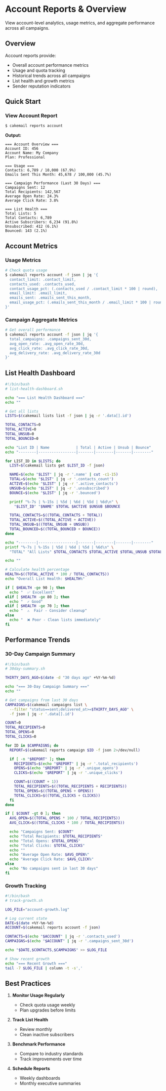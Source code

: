 # Account Reports & Overview

View account-level analytics, usage metrics, and aggregate performance across all campaigns.

## Overview

Account reports provide:
- Overall account performance metrics
- Usage and quota tracking
- Historical trends across all campaigns
- List health and growth metrics
- Sender reputation indicators

## Quick Start

### View Account Report

```bash
$ cakemail reports account
```

**Output:**
```
=== Account Overview ===
Account ID: 456
Account Name: My Company
Plan: Professional

=== Usage ===
Contacts: 6,789 / 10,000 (67.9%)
Emails Sent This Month: 45,678 / 100,000 (45.7%)

=== Campaign Performance (Last 30 Days) ===
Campaigns Sent: 12
Total Recipients: 142,567
Average Open Rate: 24.3%
Average Click Rate: 3.8%

=== List Health ===
Total Lists: 5
Total Contacts: 6,789
Active Subscribers: 6,234 (91.8%)
Unsubscribed: 412 (6.1%)
Bounced: 143 (2.1%)
```

## Account Metrics

### Usage Metrics

```bash
# Check quota usage
$ cakemail reports account -f json | jq '{
  contact_limit: .contact_limit,
  contacts_used: .contacts_used,
  contact_usage_pct: (.contacts_used / .contact_limit * 100 | round),
  email_limit: .email_limit,
  emails_sent: .emails_sent_this_month,
  email_usage_pct: (.emails_sent_this_month / .email_limit * 100 | round)
}'
```

### Campaign Aggregate Metrics

```bash
# Get overall performance
$ cakemail reports account -f json | jq '{
  total_campaigns: .campaigns_sent_30d,
  avg_open_rate: .avg_open_rate_30d,
  avg_click_rate: .avg_click_rate_30d,
  avg_delivery_rate: .avg_delivery_rate_30d
}'
```

## List Health Dashboard

```bash
#!/bin/bash
# list-health-dashboard.sh

echo "=== List Health Dashboard ==="
echo ""

# Get all lists
LISTS=$(cakemail lists list -f json | jq -r '.data[].id')

TOTAL_CONTACTS=0
TOTAL_ACTIVE=0
TOTAL_UNSUB=0
TOTAL_BOUNCED=0

echo "List ID | Name            | Total | Active | Unsub | Bounce"
echo "--------|-----------------|-------|--------|-------|--------"

for LIST_ID in $LISTS; do
  LIST=$(cakemail lists get $LIST_ID -f json)

  NAME=$(echo "$LIST" | jq -r '.name' | cut -c1-15)
  TOTAL=$(echo "$LIST" | jq -r '.contacts_count')
  ACTIVE=$(echo "$LIST" | jq -r '.active_contacts')
  UNSUB=$(echo "$LIST" | jq -r '.unsubscribed')
  BOUNCE=$(echo "$LIST" | jq -r '.bounced')

  printf "%-7s | %-15s | %5d | %6d | %5d | %6d\n" \
    "$LIST_ID" "$NAME" $TOTAL $ACTIVE $UNSUB $BOUNCE

  TOTAL_CONTACTS=$((TOTAL_CONTACTS + TOTAL))
  TOTAL_ACTIVE=$((TOTAL_ACTIVE + ACTIVE))
  TOTAL_UNSUB=$((TOTAL_UNSUB + UNSUB))
  TOTAL_BOUNCED=$((TOTAL_BOUNCED + BOUNCE))
done

echo "--------|-----------------|-------|--------|-------|--------"
printf "%-7s | %-15s | %5d | %6d | %5d | %6d\n" \
  "TOTAL" "All Lists" $TOTAL_CONTACTS $TOTAL_ACTIVE $TOTAL_UNSUB $TOTAL_BOUNCED

echo ""

# Calculate health percentage
HEALTH=$((TOTAL_ACTIVE * 100 / TOTAL_CONTACTS))
echo "Overall List Health: $HEALTH%"

if [ $HEALTH -ge 90 ]; then
  echo "  ✅ Excellent"
elif [ $HEALTH -ge 80 ]; then
  echo "  ✓ Good"
elif [ $HEALTH -ge 70 ]; then
  echo "  ⚠️  Fair - Consider cleanup"
else
  echo "  ❌ Poor - Clean lists immediately"
fi
```

## Performance Trends

### 30-Day Campaign Summary

```bash
#!/bin/bash
# 30day-summary.sh

THIRTY_DAYS_AGO=$(date -d "30 days ago" +%Y-%m-%d)

echo "=== 30-Day Campaign Summary ==="
echo ""

# Get campaigns from last 30 days
CAMPAIGNS=$(cakemail campaigns list \
  --filter "status==sent;delivered_at>=$THIRTY_DAYS_AGO" \
  -f json | jq -r '.data[].id')

COUNT=0
TOTAL_RECIPIENTS=0
TOTAL_OPENS=0
TOTAL_CLICKS=0

for ID in $CAMPAIGNS; do
  REPORT=$(cakemail reports campaign $ID -f json 2>/dev/null)

  if [ -n "$REPORT" ]; then
    RECIPIENTS=$(echo "$REPORT" | jq -r '.total_recipients')
    OPENS=$(echo "$REPORT" | jq -r '.unique_opens')
    CLICKS=$(echo "$REPORT" | jq -r '.unique_clicks')

    COUNT=$((COUNT + 1))
    TOTAL_RECIPIENTS=$((TOTAL_RECIPIENTS + RECIPIENTS))
    TOTAL_OPENS=$((TOTAL_OPENS + OPENS))
    TOTAL_CLICKS=$((TOTAL_CLICKS + CLICKS))
  fi
done

if [ $COUNT -gt 0 ]; then
  AVG_OPEN=$((TOTAL_OPENS * 100 / TOTAL_RECIPIENTS))
  AVG_CLICK=$((TOTAL_CLICKS * 100 / TOTAL_RECIPIENTS))

  echo "Campaigns Sent: $COUNT"
  echo "Total Recipients: $TOTAL_RECIPIENTS"
  echo "Total Opens: $TOTAL_OPENS"
  echo "Total Clicks: $TOTAL_CLICKS"
  echo ""
  echo "Average Open Rate: $AVG_OPEN%"
  echo "Average Click Rate: $AVG_CLICK%"
else
  echo "No campaigns sent in last 30 days"
fi
```

### Growth Tracking

```bash
#!/bin/bash
# track-growth.sh

LOG_FILE="account-growth.log"

# Log current state
DATE=$(date +%Y-%m-%d)
ACCOUNT=$(cakemail reports account -f json)

CONTACTS=$(echo "$ACCOUNT" | jq -r '.contacts_used')
CAMPAIGNS=$(echo "$ACCOUNT" | jq -r '.campaigns_sent_30d')

echo "$DATE,$CONTACTS,$CAMPAIGNS" >> $LOG_FILE

# Show recent growth
echo "=== Recent Growth ==="
tail -7 $LOG_FILE | column -t -s','
```

## Best Practices

1. **Monitor Usage Regularly**
   - Check quota usage weekly
   - Plan upgrades before limits

2. **Track List Health**
   - Review monthly
   - Clean inactive subscribers

3. **Benchmark Performance**
   - Compare to industry standards
   - Track improvements over time

4. **Schedule Reports**
   - Weekly dashboards
   - Monthly executive summaries

